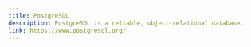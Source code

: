 ```yaml
---
title: PostgreSQL
description: PostgreSQL is a reliable, object-relational database.
link: https://www.postgresql.org/
---
```

